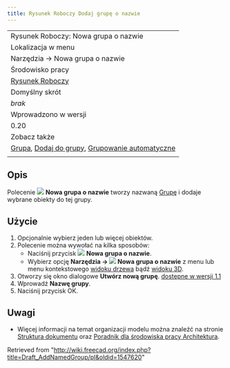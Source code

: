 ```yaml
---
title: Rysunek Roboczy Dodaj grupę o nazwie
---
```

|  |
| --- |
| Rysunek Roboczy: Nowa grupa o nazwie |
| Lokalizacja w menu |
| Narzędzia → Nowa grupa o nazwie |
| Środowisko pracy |
| [Rysunek Roboczy](/Draft_Workbench/pl "Draft Workbench/pl") |
| Domyślny skrót |
| *brak* |
| Wprowadzono w wersji |
| 0.20 |
| Zobacz także |
| [Grupa](/Std_Group/pl "Std Group/pl"), [Dodaj do grupy](/Draft_AddToGroup/pl "Draft AddToGroup/pl"), [Grupowanie automatyczne](/Draft_AutoGroup/pl "Draft AutoGroup/pl") |
|  |

## Opis

Polecenie ![](/images/Draft_AddNamedGroup.svg) **Nowa grupa o nazwie** tworzy nazwaną [Grupę](/Std_Group/pl "Std Group/pl") i dodaje wybrane obiekty do tej grupy.

## Użycie

1. Opcjonalnie wybierz jeden lub więcej obiektów.
2. Polecenie można wywołać na kilka sposobów:
   * Naciśnij przycisk ![](/images/Draft_AddNamedGroup.svg) **Nowa grupa o nazwie**.
   * Wybierz opcję **Narzędzia → ![](/images/Draft_AddNamedGroup.svg) Nowa grupa o nazwie** z menu lub menu kontekstowego [widoku drzewa](/Tree_view/pl "Tree view/pl") bądź [widoku 3D](/3D_view/pl "3D view/pl").
3. Otworzy się okno dialogowe **Utwórz nową grupę**. [dostępne w wersji 1.1](/Release_notes_1.1/pl "Release notes 1.1/pl")
4. Wprowadź **Nazwę grupy**.
5. Naciśnij przycisk OK.

## Uwagi

* Więcej informacji na temat organizacji modelu można znaleźć na stronie [Struktura dokumentu](/Document_structure/pl "Document structure/pl") oraz [Poradnik dla środowiska pracy Architektura](/Arch_tutorial/pl#Porządkowanie_modelu "Arch tutorial/pl").

Retrieved from "<http://wiki.freecad.org/index.php?title=Draft_AddNamedGroup/pl&oldid=1547620>"
